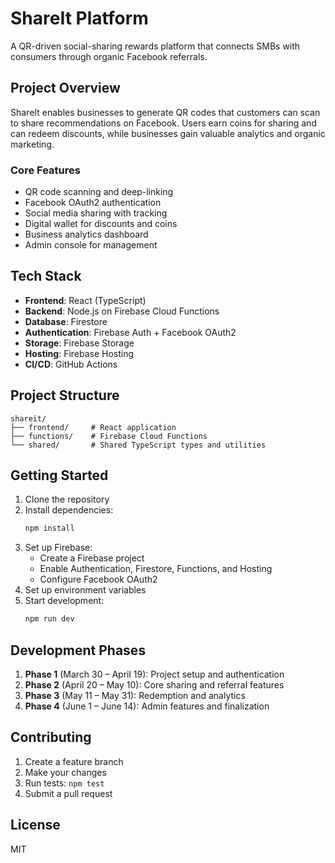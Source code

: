 # ShareIt Platform

A QR-driven social-sharing rewards platform that connects SMBs with consumers through organic Facebook referrals.

## Project Overview

ShareIt enables businesses to generate QR codes that customers can scan to share recommendations on Facebook. Users earn coins for sharing and can redeem discounts, while businesses gain valuable analytics and organic marketing.

### Core Features

- QR code scanning and deep-linking
- Facebook OAuth2 authentication
- Social media sharing with tracking
- Digital wallet for discounts and coins
- Business analytics dashboard
- Admin console for management

## Tech Stack

- **Frontend**: React (TypeScript)
- **Backend**: Node.js on Firebase Cloud Functions
- **Database**: Firestore
- **Authentication**: Firebase Auth + Facebook OAuth2
- **Storage**: Firebase Storage
- **Hosting**: Firebase Hosting
- **CI/CD**: GitHub Actions

## Project Structure

```
shareit/
├── frontend/     # React application
├── functions/    # Firebase Cloud Functions
└── shared/       # Shared TypeScript types and utilities
```

## Getting Started

1. Clone the repository
2. Install dependencies:
   ```bash
   npm install
   ```
3. Set up Firebase:
   - Create a Firebase project
   - Enable Authentication, Firestore, Functions, and Hosting
   - Configure Facebook OAuth2
4. Set up environment variables
5. Start development:
   ```bash
   npm run dev
   ```

## Development Phases

1. **Phase 1** (March 30 – April 19): Project setup and authentication
2. **Phase 2** (April 20 – May 10): Core sharing and referral features
3. **Phase 3** (May 11 – May 31): Redemption and analytics
4. **Phase 4** (June 1 – June 14): Admin features and finalization

## Contributing

1. Create a feature branch
2. Make your changes
3. Run tests: `npm test`
4. Submit a pull request

## License

MIT 